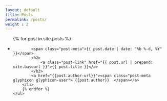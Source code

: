 ```yaml
---
layout: default
title: Posts
permalink: /posts/
weight : 2
---
```

 <ul class="post-list">
        {% for post in site.posts %}
        <li class="well">
        
            <span class="post-meta">{{ post.date | date: "%b %-d, %Y" }}</span>
            <h2>
                <a class="post-link" href="{{ post.url | prepend: site.baseurl }}">{{ post.title }}</a>
            </h2>
            <a href="{{post.author-url}}"><span class="post-meta glyphicon glyphicon-user"> {{post.author}}  </span></a>
        </li>
        {% endfor %}
    </ul>